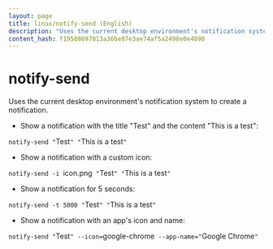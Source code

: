 ```yaml
---
layout: page
title: linux/notify-send (English)
description: "Uses the current desktop environment's notification system to create a notification."
content_hash: f19588697013a36be87e3ae74af5a2498e0e4098
---
```

# notify-send

Uses the current desktop environment's notification system to create a notification.

- Show a notification with the title "Test" and the content "This is a test":

`notify-send "`<span class="tldr-var badge badge-pill bg-dark-lm bg-white-dm text-white-lm text-dark-dm font-weight-bold">Test</span>`" "`<span class="tldr-var badge badge-pill bg-dark-lm bg-white-dm text-white-lm text-dark-dm font-weight-bold">This is a test</span>`"`

- Show a notification with a custom icon:

`notify-send -i `<span class="tldr-var badge badge-pill bg-dark-lm bg-white-dm text-white-lm text-dark-dm font-weight-bold">icon.png</span>` "`<span class="tldr-var badge badge-pill bg-dark-lm bg-white-dm text-white-lm text-dark-dm font-weight-bold">Test</span>`" "`<span class="tldr-var badge badge-pill bg-dark-lm bg-white-dm text-white-lm text-dark-dm font-weight-bold">This is a test</span>`"`

- Show a notification for 5 seconds:

`notify-send -t 5000 "`<span class="tldr-var badge badge-pill bg-dark-lm bg-white-dm text-white-lm text-dark-dm font-weight-bold">Test</span>`" "`<span class="tldr-var badge badge-pill bg-dark-lm bg-white-dm text-white-lm text-dark-dm font-weight-bold">This is a test</span>`"`

- Show a notification with an app's icon and name:

`notify-send "`<span class="tldr-var badge badge-pill bg-dark-lm bg-white-dm text-white-lm text-dark-dm font-weight-bold">Test</span>`" --icon=`<span class="tldr-var badge badge-pill bg-dark-lm bg-white-dm text-white-lm text-dark-dm font-weight-bold">google-chrome</span>` --app-name="`<span class="tldr-var badge badge-pill bg-dark-lm bg-white-dm text-white-lm text-dark-dm font-weight-bold">Google Chrome</span>`"`
